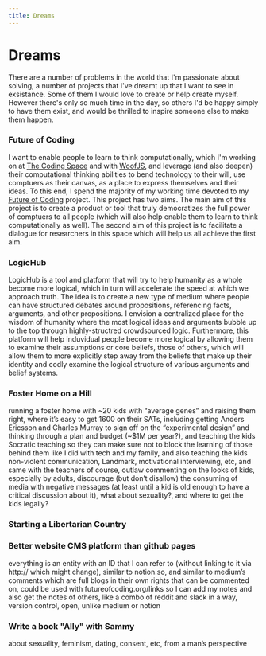 ```yaml
---
title: Dreams
---
```


# Dreams

There are a number of problems in the world that I'm passionate about solving, a number of projects that I've dreamt up that I want to see in exsistance. Some of them I would love to create or help create myself. However there's only so much time in the day, so others I'd be happy simply to have them exist, and would be thrilled to inspire someone else to make them happen. 


### Future of Coding

I want to enable people to learn to think computationally, which I'm working on at [The Coding Space](http://thecodingspace.com) and with [WoofJS](http://woofjs.com), and leverage (and also deepen) their computational thinking abilities to bend technology to their will, use comptuers as their canvas, as a place to express themselves and their ideas. To this end, I spend the majority of my working time devoted to my [Future of Coding](http://futureofcoding.org) project. This project has two aims. The main aim of this project is to create a product or tool that truly democratizes the full power of comptuers to all people (which will also help enable them to learn to think computationally as well). The second aim of this project is to facilitate a dialogue for researchers in this space which will help us all achieve the first aim.

### LogicHub

LogicHub is a tool and platform that will try to help humanity as a whole become more logical, which in turn will accelerate the speed at which we approach truth. The idea is to create a new type of medium where people can have structured debates around propositions, referencing facts, arguments, and other propositions. I envision a centralized place for the wisdom of humanity where the most logical ideas and arguments bubble up to the top through highly-structred crowdsourced logic. Furthermore, this platform will help induvidual people become more logical by allowing them to examine their assumptions or core beliefs, those of others, which will allow them to more explicitly step away from the beliefs that make up their identity and codly examine the logical structure of various arguments and belief systems.

### Foster Home on a Hill

running a foster home with ~20 kids with “average genes” and raising them right, where it’s easy to get 1600 on their SATs, including getting Anders Ericsson and Charles Murray to sign off on the “experimental design” and thinking through a plan and budget (~$1M per year?),  and teaching the kids Socratic teaching so they can make sure not to block the learning of those behind them like I did with tech and my family, and also teaching the kids non-violent communication, Landmark, motivational interviewing, etc, and same with the teachers of course, outlaw commenting on the looks of kids, especially by adults, discourage (but don’t disallow) the consuming of media with negative messages (at least until a kid is old enough to have a critical discussion about it), what about sexuality?, and where to get the kids legally? 

### Starting a Libertarian Country

### Better website CMS platform than github pages

everything is an entity with an ID that I can refer to (without linking to it via http:// which might change), similar to notion.so, and similar to medium’s comments which are full blogs in their own rights that can be commented on, could be used with futureofcoding.org/links so I can add my notes and also get the notes of others, like a combo of reddit and slack in a way, version control, open, unlike medium or notion

### Write a book "Ally" with Sammy

about sexuality, feminism, dating, consent, etc, from a man’s perspective



<script>
  (function(i,s,o,g,r,a,m){i['GoogleAnalyticsObject']=r;i[r]=i[r]||function(){
  (i[r].q=i[r].q||[]).push(arguments)},i[r].l=1*new Date();a=s.createElement(o),
  m=s.getElementsByTagName(o)[0];a.async=1;a.src=g;m.parentNode.insertBefore(a,m)
  })(window,document,'script','https://www.google-analytics.com/analytics.js','ga');

  ga('create', 'UA-101485962-1', 'auto');
  ga('send', 'pageview');

</script>
